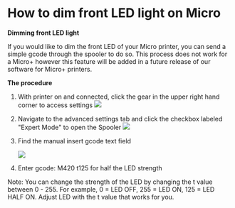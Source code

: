 # How to dim front LED light on Micro

**Dimming front LED light**

If you would like to dim the front LED of your Micro printer, you can send a simple gcode through the spooler to do so. This process does not work for a Micro+ however this feature will be added in a future release of our software for Micro+ printers.

**The procedure**

1. With printer on and connected, click the gear in the upper right hand corner to access settings  ![](https://printm3d.com/solutions/assets/img_55afa90b0a79a.png)
2. Navigate to the advanced settings tab and click the checkbox labeled "Expert Mode" to open the Spooler  ![](https://printm3d.com/solutions/assets/img_55afa8ba128e1.png)
3. Find the manual insert gcode text field   
 

   ![](https://printm3d.com/solutions/assets/img_566ae313de746.png)

4. Enter gcode: M420 t125 for half the LED strength

Note: You can change the strength of the LED by changing the t value between 0 - 255. For example, 0 = LED OFF, 255 = LED ON, 125 = LED HALF ON. Adjust LED with the t value that works for you.

